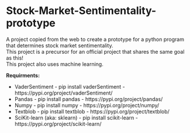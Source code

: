 # Stock-Market-Sentimentality-prototype
 A project copied from the web to create a prototype for a python program that determines stock market sentimentality. <br />
 This project is a precursor for an official project that shares the same goal as this! <br />
 This project also uses machine learning.<br />

 <b>Requirments: </b><br />
 <ul>
  <li>VaderSentiment - pip install vaderSentiment - https://pypi.org/project/vaderSentiment/</li>
  <li>Pandas - pip install pandas - https://pypi.org/project/pandas/</li>
  <li>Numpy - pip install numpy - https://pypi.org/project/numpy/</li>
  <li>Textblob - pip install textblob - https://pypi.org/project/textblob/</li>
  <li>SciKit-learn (aka: sklearn) - pip install scikit-learn - https://pypi.org/project/scikit-learn/</li>
 </ul>
